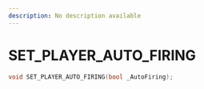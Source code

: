 ```yaml
---
description: No description available 
---
```


# SET_PLAYER_AUTO_FIRING

```cpp
void SET_PLAYER_AUTO_FIRING(bool _AutoFiring);
```